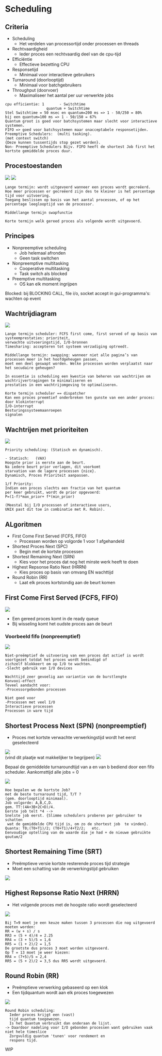 # Scheduling

## Criteria
- Scheduling
  - Het verdelen van processortijd onder processen en threads
- Rechtvaardigheid
  - Ieder proces een rechtvaardig deel van de cpu-tijd
- Efficiëntie
  - Effectieve bezetting CPU
- Responsetijd
  - Minimaal voor interactieve gebruikers
- Turnaround (doorlooptijd)
  - Minimaal voor batchgebruikers
- Throughput (doorvoer)
  - Maximaliseer het aantal per uur verwerkte jobs
  
```
cpu efficientie: 1       - Switchtime     
	               quantum + Switchtime
Stel Switchtime = 50 msec en quantum=200 ms => 1 - 50/250 = 80%
bij een quantum=100 ms => 1 - 50/150 = 67%
Quantum groot is goed voor batchsystemen maar slecht voor interactieve systemen.
FIFO => goed voor batchsystemen maar onacceptabele responsetijden. 
Preemptive Schedulers:  (multi tasking).
(met context switch)
{Deze kunnen tussentijds stop gezet worden}.
Non- Preemptive Schedulers Bijv. FIFO heeft de shortest Job first het kortste gemiddelde proces duur.
```

## Procestoestanden
![](https://i.imgur.com/3wFX1ez.png)
![](https://i.imgur.com/qJD97N8.png)
```
Lange termijn: wordt uitgevoerd wanneer een proces wordt gecreëerd.
Hoe meer processen er gecreëerd zijn des te kleiner is het percentage tijd voor uitvoering.
Toegang beslissen op basis van het aantal processen, of op het percentage leeglooptijd van de processor.

Middellange termijn swapfunctie

Korte termijn welk gereed proces als volgende wordt uitgevoerd.
```
## Principes
- Nonpreemptive scheduling
  - Job helemaal afronden
  - Geen task switchen
- Nonpreemptive multitasking
  - Cooperative multitasking
  - Task switch als blocked
- Preemptive multitasking
  - OS kan elk moment ingrijpen
 
Blocked: bij BLOCKING CALL, file i/o, socket accept in gui-programma's: wachten op event

## Wachtrijdiagram
![](https://i.imgur.com/FJDAsYa.png)  
```
Lange termijn scheduler: FCFS first come, first served of op basis van systeemprestaties: prioriteit, 
verwachte uitvoeringstijd, I/O-bronnen
Timesharing: accepteren tot systeem verzadiging optreedt.

Middellange termijn: swapping: wanneer niet alle pagina’s van processen meer in het hoofdgeheugen passen, 
moet een deel geswapt worden. Welke processen worden verplaatst naar het secudaire geheugen?

In essentie is scheduling een kwestie van beheren van wachtrijen om wachtrijvertragingen te minimaliseren en 
prestaties in een wachtrijomgeving te optimaliseren.

Korte termijn scheduler == dispatcher
Kan een proces preemtief onderbreken ten gunste van een ander proces: 
door klokinterrupt
I/O-interrupt
Besturingssysteemaanroepen
signalen
```

## Wachtrijen met prioriteiten
![](https://i.imgur.com/nARV3Xy.png)  

```
Priority scheduling: (Statisch en dynamisch).

- Statisch:   (VAX)
Hoogste prior is eerste aan de beurt. 
Na iedere beurt prior verlagen, dit voorkomt 
starvation van de lagere processen {nice}.
Dynamisch, Proces Prioriteit aanpassen. 

1/f Priority: 
Indien een proces slechts een fractie van het quantum 
per keer gebruikt, wordt de prior opgevoerd: 
P=(1-f)*max_prior+ f*(min_prior)

(Meestal bij I/O processen of interactieve users,
UNIX past dit toe in combinatie met R. Robin).
```

## ALgoritmen
- First Come First Served (FCFS, FIFO)
  - Processen worden op volgorde 1 voor 1 afgehandeld
- Shortest Proces Next (SPC)
  - Begin met de kortste processen
- Shortest Remaining Next (SRN)
  - Kies voor het proces dat nog het minste werk heeft te doen
- Highest Repsonse Ratio Next (HRRN)
  - Kies proces op basis van omvang EN wachttijd
- Round Robin (RR)
  - Laat elk proces kortstondig aan de beurt komen

## First Come First Served (FCFS, FIFO)
![](https://i.imgur.com/kqDBQMz.png)  

- Een gereed proces komt in de ready queue
- Bij wisseling komt het oudste proces aan de beurt

### Voorbeeld fifo (nonpreemptief)
![](https://i.imgur.com/XzTN5Z6.png)  

``` 
Niet-preëmptief de uitvoering van een proces dat actief is wordt voortgezet totdat het proces wordt beëindigd of 
zichzelf blokkeert om op I/O te wachten.
-Slecht gebruik van I/O devices

Wachttijd zeer gevoelig aan variantie van de burstlengte
Konvooi-effect
Teveel aandacht voor:
-Processorgebonden processen

Niet goed voor 
-Processen met veel I/O
Interactieve processen
Processen in ware tijd
```

## Shortest Process Next (SPN) (nonpreemptief)
- Proces met kortste verwachte verwerkingstijd wordt het eerst geselecteerd

![](https://i.imgur.com/dYVd7u4.png)  
(vind dit plaatje wat makkelijker te begrijpen)
![](https://i.imgur.com/Eo1dosz.png)  

Bepaal de gemiddelde turnaroundtijd van a en van b bediend door een fifo scheduler. Aankomsttijd alle jobs = 0

![](https://i.imgur.com/fX93knb.png)  

```
Hoe bepalen we de kortste Job?
met de beste turnaround tijd, T/T ?
(gem. doorlooptijd minimaal).
Job volgorde: A,B,C,D.
gem. TT:(4A+3B+2C+D)/4.
Eerste job telt *4 --> 
Snelste job eerst. {Slimme schedulers proberen per gebruiker te schatten 
 wat de gemiddelde CPU tijd is, om zo de shortest job  te vinden}.
Quanta: T0;(T0+T1)/2; (T0+T1)/4+T2/2;   etc.
Eenvoudige optelling van de waarde die je had + de nieuwe gebruikte qoutum/2
```

## Shortest Remaining Time (SRT)
- Preëmptieve versie kortste resterende proces tijd strategie
- Moet een schatting van de verwerkingstijd gebruiken

![](https://i.imgur.com/yDkUFIB.png)  

## Highest Repsonse Ratio Next (HRRN)
- Het volgende proces met de hoogste ratio wordt geselecteerd

![](https://i.imgur.com/OlOthzL.png)

```
Bij T=9 moet je een keuze maken tussen 3 processen die nog uitgevoerd moeten worden:
RR = (w + s) / s  
RR3 = (5 + 4)/4 = 2.25 
RR4 = (3 + 5)/5 = 1,6
RR5 = (1 + 2)/2 = 1,5
De grootste dus proces 3 moet worden uitgevoerd.
Op T = 13 moet je weer kiezen:
RR4 = (7+5)/5 = 2,4
RR5 = (5 + 2)/2 = 3,5 dus RR5 wordt uitgevoerd.
```

## Round Robin (RR)
- Preëmptieve verwerking gebaseerd op een klok
- Een tijdquantum wordt aan elk proces toegewezen

![](https://i.imgur.com/C9vnNZR.png)

```
Round Robin scheduling:
  Ieder proces krijgt een (vast)
  tijd quantum toegewezen. 
  Is het Quantum verbruikt dan onderaan de lijst.
-> Daardoor nadeling voor I/O gebonden processen want gebruiken vaak niet hele timeslice
  Zorgvuldig quantum 'tunen' voor rendement en 
  respons tijd.
```


WIP


